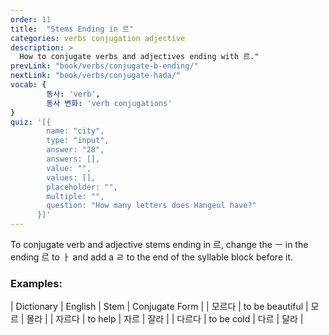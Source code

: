 ```yaml
---
order: 11
title:  "Stems Ending in 르"
categories: verbs conjugation adjective
description: >
  How to conjugate verbs and adjectives ending with 르."
prevLink: "book/verbs/conjugate-b-ending/"
nextLink: "book/verbs/conjugate-hada/"
vocab: {
		동사: 'verb',
		동사 변화: 'verb conjugations'
}
quiz: '[{
        name: "city",
        type: "input",
        answer: "28",
        answers: [],
        value: "",
        values: [],
        placeholder: "",
        multiple: "",
        question: "How many letters does Hangeul have?"
      }]'
---
```

To conjugate verb and adjective stems ending in 르, change the ㅡ in the ending 르 to ㅏ and
add a ㄹ to the end of the syllable block before it.

### Examples:

| Dictionary | English | Stem | Conjugate Form |
| 모르다 | to be beautiful | 모르 | 몰라 |
| 자르다 | to help | 자르 | 잘라 |
| 다르다 | to be cold | 다르 | 달라 |
